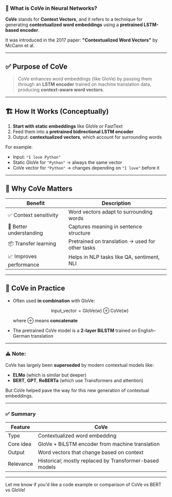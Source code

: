 ### 🧠 What is **CoVe** in Neural Networks?

**CoVe** stands for **Context Vectors**, and it refers to a technique for generating **contextualized word embeddings** using a **pretrained LSTM-based encoder**.

It was introduced in the 2017 paper:
**"Contextualized Word Vectors"** by McCann et al.

---

## ✅ Purpose of CoVe

> CoVe enhances word embeddings (like GloVe) by passing them through an **LSTM encoder** trained on machine translation data, producing **context-aware word vectors**.

---

## 🏗️ How It Works (Conceptually)

1. **Start with static embeddings** like GloVe or FastText
2. Feed them into a **pretrained bidirectional LSTM encoder**
3. Output: **contextualized vectors**, which account for surrounding words

For example:

* Input: `"I love Python"`
* Static GloVe for `"Python"` → always the same vector
* CoVe vector for `"Python"` → changes depending on `"I love"` before it

---

## 🤖 Why CoVe Matters

| Benefit                 | Description                                      |
| ----------------------- | ------------------------------------------------ |
| ✅ Context sensitivity   | Word vectors adapt to surrounding words          |
| 🧠 Better understanding | Captures meaning in sentence structure           |
| 📦 Transfer learning    | Pretrained on translation → used for other tasks |
| 📈 Improves performance | Helps in NLP tasks like QA, sentiment, NLI       |

---

## 🧪 CoVe in Practice

* Often used **in combination** with GloVe:

  $$
  \text{input\_vector} = \text{GloVe}(w) \oplus \text{CoVe}(w)
  $$

  where $\oplus$ means **concatenate**

* The pretrained CoVe model is a **2-layer BiLSTM** trained on English–German translation

---

### ⚠️ Note:

CoVe has largely been **superseded** by modern contextual models like:

* **ELMo** (which is similar but deeper)
* **BERT**, **GPT**, **RoBERTa** (which use Transformers and attention)

But CoVe helped pave the way for this new generation of contextual embeddings.

---

### ✅ Summary

| Feature   | CoVe                                                    |
| --------- | ------------------------------------------------------- |
| Type      | Contextualized word embedding                           |
| Core idea | GloVe + BiLSTM encoder from machine translation         |
| Output    | Word vectors that change based on context               |
| Relevance | Historical; mostly replaced by Transformer-based models |

---

Let me know if you'd like a code example or comparison of CoVe vs BERT vs GloVe!


